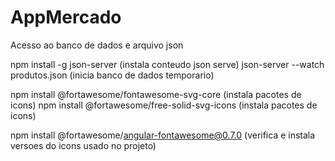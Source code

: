 # AppMercado

Acesso ao banco de dados e arquivo json 

npm install -g json-server (instala conteudo json serve)
json-server --watch produtos.json (inicia banco de dados temporario)

npm install @fortawesome/fontawesome-svg-core (instala pacotes de icons)
npm install @fortawesome/free-solid-svg-icons (instala pacotes de icons)

npm install @fortawesome/angular-fontawesome@0.7.0 (verifica e instala versoes do icons usado no projeto)